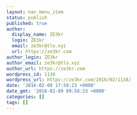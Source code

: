 ```yaml
---
layout: nav_menu_item
status: publish
published: true
author:
  display_name: ZE3kr
  login: ZE3kr
  email: ze3kr@tlo.xyz
  url: https://ze3kr.com
author_login: ZE3kr
author_email: ze3kr@tlo.xyz
author_url: https://ze3kr.com
wordpress_id: 1138
wordpress_url: https://ze3kr.com/2016/02/1138/
date: '2016-02-09 17:58:23 +0000'
date_gmt: '2016-02-09 09:58:23 +0000'
categories: []
tags: []
---
```


